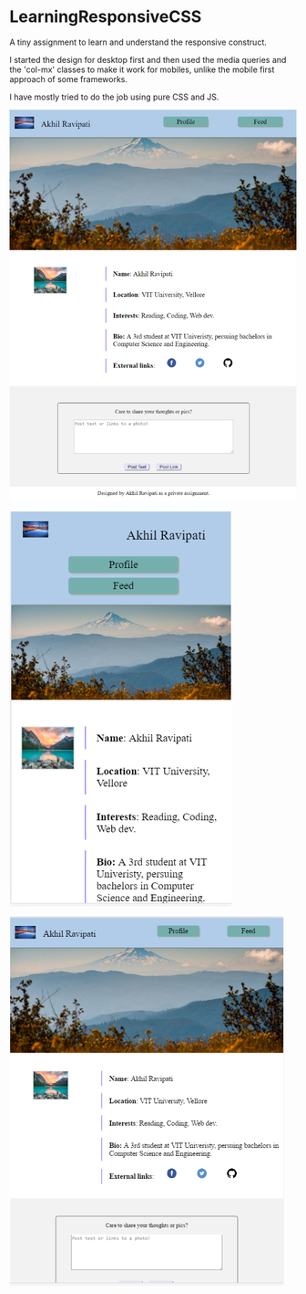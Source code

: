 # LearningResponsiveCSS
A tiny assignment to learn and understand the responsive construct.

I started the design for desktop first and then used the media queries and the 'col-mx' classes to make it work for mobiles, unlike the mobile first approach of some frameworks.

I have mostly tried to do the job using pure CSS and JS.

![The Desktop-elongated look](/preview/desktop-elonagted.png?raw=true)

![The Mobile look](/preview/phone.png?raw=true)

![The Tablet look](/preview/ipad.png?raw=true)
